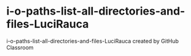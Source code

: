 # i-o-paths-list-all-directories-and-files-LuciRauca
i-o-paths-list-all-directories-and-files-LuciRauca created by GitHub Classroom

